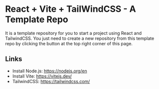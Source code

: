 # React + Vite + TailWindCSS - A Template Repo

It is a template repository for you to start a project using React and TailwindCSS. You just need to create a new repository from this template repo by clicking the button at the top right corner of this page.



## Links

- Install Node.js: https://nodejs.org/en
- Install Vite: https://vitejs.dev/
- TailwindCSS: https://tailwindcss.com/

